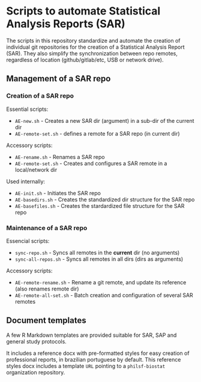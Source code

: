 # Scripts to automate Statistical Analysis Reports (SAR)

The scripts in this repository standardize and automate the creation of individual git repositories for the creation of a Statistical Analysis Report (SAR).
They also simplify the synchronization between repo remotes, regardless of location (github/gitlab/etc, USB or network drive).

## Management of a SAR repo

### Creation of a SAR repo

Essential scripts:

- `AE-new.sh` - Creates a new SAR dir (argument) in a sub-dir of the current dir
- `AE-remote-set.sh` - defines a remote for a SAR repo (in current dir)

Accessory scripts:

- `AE-rename.sh` - Renames a SAR repo
- `AE-remote-set.sh` - Creates and configures a SAR remote in a local/network dir

Used internally:

- `AE-init.sh`       - Initiates the SAR repo
- `AE-basedirs.sh`  - Creates the standardized  dir structure for the SAR repo
- `AE-basefiles.sh` - Creates the stardardized file structure for the SAR repo

### Maintenance of a SAR repo

Essencial scripts:

- `sync-repo.sh` - Syncs all remotes in the **current** dir (no arguments)
- `sync-all-repos.sh` - Syncs all remotes in all dirs (dirs as arguments)

Accessory scripts:

- `AE-remote-rename.sh` - Rename a git remote, and update its reference (also renames remote dir)
- `AE-remote-all-set.sh` - Batch creation and configuration of several SAR remotes

## Document templates

A few R Markdown templates are provided suitable for SAR, SAP and general study protocols.

It includes a reference docx with pre-formatted styles for easy creation of professional reports, in brazilian portuguese by default.
This reference styles docx includes a template `URL` pointing to a `philsf-biostat` organization repository.
